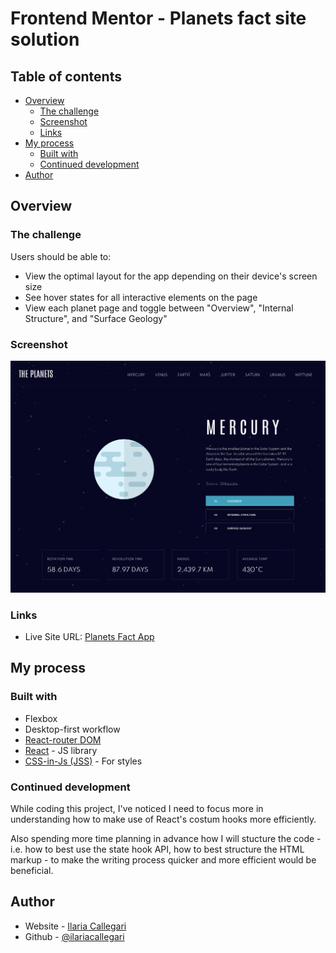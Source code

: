 # Frontend Mentor - Planets fact site solution

## Table of contents

- [Overview](#overview)
  - [The challenge](#the-challenge)
  - [Screenshot](#screenshot)
  - [Links](#links)
- [My process](#my-process)
  - [Built with](#built-with)
  - [Continued development](#continued-development)
- [Author](#author)

## Overview

### The challenge

Users should be able to:

- View the optimal layout for the app depending on their device's screen size
- See hover states for all interactive elements on the page
- View each planet page and toggle between "Overview", "Internal Structure", and "Surface Geology"

### Screenshot

![](./Screenshot.png)

### Links

- Live Site URL: [Planets Fact App](https://planets-app.vercel.app/)

## My process

### Built with

- Flexbox
- Desktop-first workflow
- [React-router DOM](https://reactrouter.com/)
- [React](https://reactjs.org/) - JS library
- [CSS-in-Js (JSS)](https://cssinjs.org/?v=v10.7.1) - For styles

### Continued development

While coding this project, I've noticed I need to focus more in understanding how to make use of React's costum hooks more efficiently.

Also spending more time planning in advance how I will stucture the code - i.e. how to best use the state hook API, how to best structure the HTML markup - to make the writing process quicker and more efficient would be beneficial.

## Author

- Website - [Ilaria Callegari](https://www.ilariacallegari.com)
- Github - [@ilariacallegari](https://github.com/IlariaCallegari)
